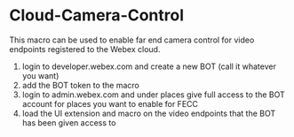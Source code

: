 # Cloud-Camera-Control
This macro can be used to enable far end camera control for video endpoints registered to the Webex cloud.

1) login to developer.webex.com and create a new BOT (call it whatever you want)
2) add the BOT token to the macro
3) login to admin.webex.com and under places give full access to the BOT account for places you want to enable for FECC
4) load the UI extension and macro on the video endpoints that the BOT has been given access to

